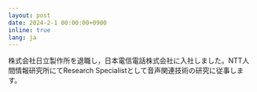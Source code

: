 ```yaml
---
layout: post
date: 2024-2-1 00:00:00+0900
inline: true
lang: ja
---
```


株式会社日立製作所を退職し，日本電信電話株式会社に入社しました。NTT人間情報研究所にてResearch Specialistとして音声関連技術の研究に従事します。